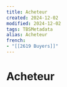 ```yaml
---
title: Acheteur
created: 2024-12-02
modified: 2024-12-02
tags: TBSMetadata
alias: Acheteur
french:
- "[[2619 Buyers]]"
---
```

# Acheteur
